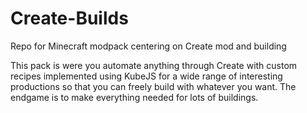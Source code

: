 # Create-Builds
Repo for Minecraft modpack centering on Create mod and building

This pack is were you automate anything through Create with custom recipes implemented using KubeJS for a wide range of interesting productions so that you can freely build with whatever you want. The endgame is to make everything needed for lots of buildings.
